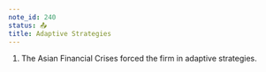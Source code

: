 ```yaml
---
note_id: 240
status: 📤
title: Adaptive Strategies
---
```


1. The Asian Financial Crises forced the firm in adaptive strategies.